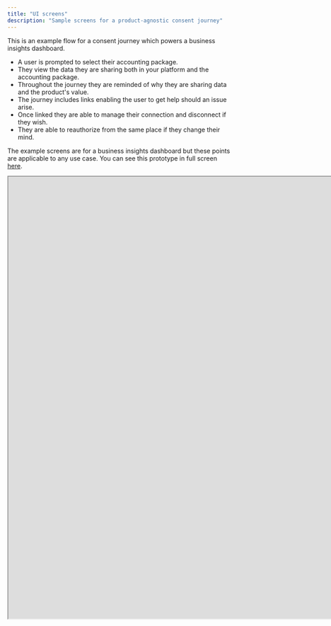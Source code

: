 ```yaml
---
title: "UI screens"
description: "Sample screens for a product-agnostic consent journey"
---
```


This is an example flow for a consent journey which powers a business insights dashboard.

* A user is prompted to select their accounting package.
* They view the data they are sharing both in your platform and the accounting package.
* Throughout the journey they are reminded of why they are sharing data and the product's value.
* The journey includes links enabling the user to get help should an issue arise.
* Once linked they are able to manage their connection and disconnect if they wish.
* They are able to reauthorize from the same place if they change their mind.

The example screens are for a business insights dashboard but these points are applicable to any use case. You can see this prototype in full screen [here](https://www.figma.com/proto/YWkKvsYgeHJskPsfuIpy7w/Codat---Generic-bank---Consent-Journey?page-id=601%3A4488&type=design&node-id=641-11421&viewport=1275%2C-2886%2C0.1&t=rrDznIIhmQ8EayyY-1&scaling=contain&starting-point-node-id=641%3A11421&mode=design).

<iframe width="8000" height="1000" src="https://www.figma.com/embed?embed_host=share&url=https%3A%2F%2Fwww.figma.com%2Fproto%2FYWkKvsYgeHJskPsfuIpy7w%2FCodat---Generic-bank---Consent-Journey%3Fpage-id%3D601%253A4488%26type%3Ddesign%26node-id%3D641-11421%26viewport%3D1275%252C-2886%252C0.1%26t%3DKW8y9U2z5iJne3Qg-1%26scaling%3Dcontain%26starting-point-node-id%3D641%253A11421%26mode%3Ddesign" allowfullscreen></iframe>